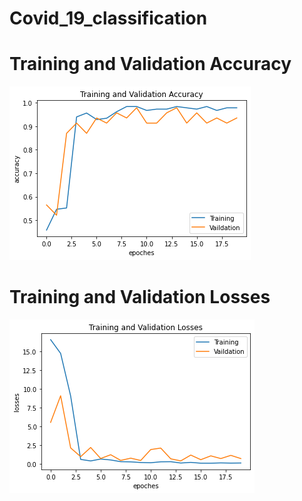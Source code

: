 # Covid_19_classification

# Training and Validation Accuracy

![alt text](https://github.com/Ezzeldin-nasser939/Covid_19_classification/blob/main/images/Training%20and%20Validation%20Accuracy.png?raw=true)

# Training and Validation Losses

![alt text](https://github.com/Ezzeldin-nasser939/Covid_19_classification/blob/main/images/Training%20and%20Validation%20Losses.png?raw=true)

